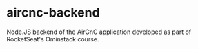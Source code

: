 # aircnc-backend

Node.JS backend of the AirCnC application developed as part of RocketSeat's Ominstack course. 
